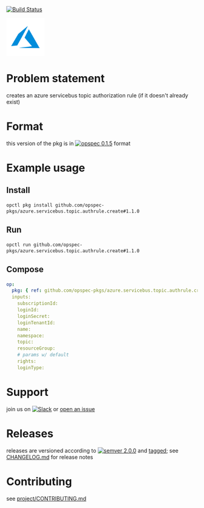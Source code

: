 [![Build Status](https://travis-ci.org/opspec-pkgs/azure.servicebus.topic.authrule.create.svg?branch=master)](https://travis-ci.org/opspec-pkgs/azure.servicebus.topic.authrule.create)

<img src="icon.svg" alt="icon" height="100px">

# Problem statement

creates an azure servicebus topic authorization rule (if it doesn't already exist)

# Format

this version of the pkg is in [![opspec 0.1.5](https://img.shields.io/badge/opspec-0.1.5-brightgreen.svg?colorA=6b6b6b&colorB=fc16be)](https://opspec.io/0.1.5/packages.html) format

# Example usage

## Install

```shell
opctl pkg install github.com/opspec-pkgs/azure.servicebus.topic.authrule.create#1.1.0
```

## Run

```
opctl run github.com/opspec-pkgs/azure.servicebus.topic.authrule.create#1.1.0
```

## Compose

```yaml
op:
  pkg: { ref: github.com/opspec-pkgs/azure.servicebus.topic.authrule.create#1.1.0 }
  inputs:
    subscriptionId:
    loginId:
    loginSecret:
    loginTenantId:
    name:
    namespace:
    topic:
    resourceGroup:
    # params w/ default
    rights:
    loginType:
```

# Support

join us on
[![Slack](https://opspec-slackin.herokuapp.com/badge.svg)](https://opspec-slackin.herokuapp.com/)
or
[open an issue](https://github.com/opspec-pkgs/azure.servicebus.topic.authrule.create/issues)

# Releases

releases are versioned according to
[![semver 2.0.0](https://img.shields.io/badge/semver-2.0.0-brightgreen.svg)](http://semver.org/spec/v2.0.0.html)
and [tagged](https://git-scm.com/book/en/v2/Git-Basics-Tagging); see
[CHANGELOG.md](CHANGELOG.md) for release notes

# Contributing

see
[project/CONTRIBUTING.md](https://github.com/opspec-pkgs/project/blob/master/CONTRIBUTING.md)
